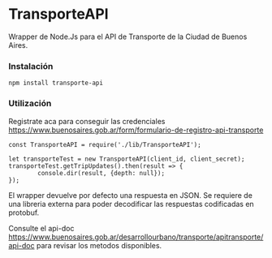 # TransporteAPI

Wrapper de Node.Js para el API de Transporte de la Ciudad de Buenos Aires.

### Instalación
```
npm install transporte-api
```
### Utilización

Registrate aca para conseguir las credenciales https://www.buenosaires.gob.ar/form/formulario-de-registro-api-transporte

```
const TransporteAPI = require('./lib/TransporteAPI');

let transporteTest = new TransporteAPI(client_id, client_secret);
transporteTest.getTripUpdates().then(result => {
		console.dir(result, {depth: null});
});
```
El wrapper devuelve por defecto una respuesta en JSON. Se requiere de una libreria externa para poder decodificar las respuestas codificadas en protobuf.

Consulte el api-doc https://www.buenosaires.gob.ar/desarrollourbano/transporte/apitransporte/api-doc para revisar los metodos disponibles.
